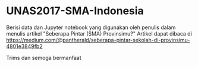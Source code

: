 # UNAS2017-SMA-Indonesia
Berisi data dan Jupyter notebook yang digunakan oleh penulis dalam menulis artikel "Seberapa Pintar (SMA) Provinsimu?"
Artikel dapat dibaca di https://medium.com/@pantherald/seberapa-pintar-sekolah-di-provinsimu-4801e3849fb2

Trims dan semoga bermanfaat
